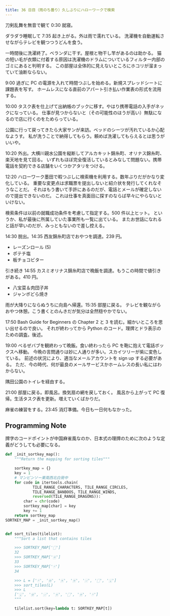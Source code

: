 ```yaml
---
title: 36 日目（雨のち曇り）久しぶりにハローワークで検索
---
```


刀剣乱舞を無音で観て 0:30 就寝。

ダラダラ睡眠して 7:35 起き上がる。外は雨で濡れている。
洗濯機を自動運転させながらテレビを観つつうどんを食う。

一時間後に洗濯終了。ベランダに干す。屋根と物干し竿があるのは助かる。
猫の短い毛が衣類に付着する原因は洗濯機のドラムについているフィルター内部のゴミにあると判明する。
この部屋は全体的に見えないところにホコリが溜まっていて油断ならない。

9:00 過ぎに PC の電源を入れて時間つぶしを始める。新規スプレッドシートに課題表を写す。
ホームレスになる直前のアパート引き払い作業表の形式を流用する。

10:00 タスク表を仕上げて出納帳のブックに移す。やはり携帯電話の入手がネックになっている。
仕事が見つからないと（その可能性のほうが高い）無駄になるので店に行くのをためらっている。

公園に行って戻ってきたら大家サンが来訪。ベッドのシーツが汚れているか心配なようす。
私が洗うことで納得してもらう。頼めば洗濯してもらえるとは思うがいいや。

10:20 外出。大横川親水公園を縦断してアルカキット錦糸町、オリナス錦糸町、楽天地を見て回る。
いずれもほぼ完全復活しているとみなして問題ない。携帯電話を契約できる店舗をいくつかアタリをつける。

12:20 ハローワーク墨田で暇つぶしに検索機を利用する。数年ぶりだがかなり変化している。
重要な変更点は求職票を提出しないと紹介状を発行してくれなそうなことだ。
それはもう書いて手許にあるのだが、電話とメールが確定しないので提出できないのだ。
これは仕事を真面目に探すのならば早々にやらないといけない。

検索条件は以前の就職成功条件を考慮して指定する。500 件以上ヒット。
というか、私が最後に所属していた事業所も一覧に出ている。
またお世話になれると話が早いのだが、みっともないので差し控える。

14:30 脱出。14:35 西友錦糸町店でおやつを調達。239 円。

* レーズンロール (5)
* ポテチ塩
* 板チョコビター

引き続き 14:55 カスミオリナス錦糸町店で晩飯を調達。もうこの時間で値引きがある。410 円。

* 八宝菜＆肉団子丼
* ジャンボどら焼き

雨が大降りにならぬうちに向島へ帰還。15:35 部屋に戻る。
テレビを観ながらおやつ休憩。こう書くとのんきだが気分は全然穏やかでない。

17:50 Bash Guide for Beginners の Chapter 2 と 3 を読む。細かいところを思い出せるので良い。
それが終わってから Python のコード。理牌とドラ表示のための調査。後述。

19:00 べるぜバブを観終わって晩飯。食い終わったら PC を鞄に抱えて電話ボックスへ移動。
今晩の言問通りは妙に人通りが多い。スカイツリーが紫に変色している。
前述の状況により、適当なメールアカウントを sign up する必要がある。
ただ、今の時代、何が最良のメールサービスかホームレスの長い私にはわからない。

隅田公園のトイレを経由する。

21:00 部屋に戻る。即風呂。換気扇の網を戻しておく。
風呂から上がって PC 復帰。生活タスク表を更新。増えていくばかりだ。

麻雀の練習をする。23:45 消灯準備。今日も一日何もなかった。

## Programming Note

牌字のコードポイントが中国麻雀風なのか、日本式の理牌のために次のような定義がどうしても必要になる。

```python
def _init_sortkey_map():
    """Return the mapping for sorting tiles"""

    sortkey_map = {}
    key = 1
    # マンピンソー東南西北白発中
    for code in itertools.chain(
            TILE_RANGE_CHARACTERS, TILE_RANGE_CIRCLES,
            TILE_RANGE_BANBOOS, TILE_RANGE_WINDS,
            reversed(TILE_RANGE_DRAGONS)):
        char = chr(code)
        sortkey_map[char] = key
        key += 1
    return sortkey_map
SORTKEY_MAP = _init_sortkey_map()


def sort_tiles(tilelist):
    """Sort a list that contains tiles

    >>> SORTKEY_MAP['🀆']
    32
    >>> SORTKEY_MAP['🀅']
    33
    >>> SORTKEY_MAP['🀄']
    34

    >>> L = ['🀄', '🀙', '🀀', '🀅', '🀐', '🀆', '🀇']
    >>> sort_tiles(L)
    >>> L
    ['🀇', '🀙', '🀐', '🀀', '🀆', '🀅', '🀄']
    """

    tilelist.sort(key=lambda t: SORTKEY_MAP[t])
```
